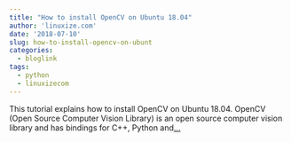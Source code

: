 ```yaml
---
title: "How to install OpenCV on Ubuntu 18.04"
author: 'linuxize.com'
date: '2018-07-10'
slug: how-to-install-opencv-on-ubunt
categories:
  - bloglink
tags:
  - python
  - linuxizecom
---
```


This tutorial explains how to install OpenCV on Ubuntu 18.04. OpenCV (Open Source Computer Vision Library) is an open source computer vision library and has bindings for C++, Python and[... <i class="fas fa-external-link-alt"></i>](https://linuxize.com/post/how-to-install-opencv-on-ubuntu-18-04/)

